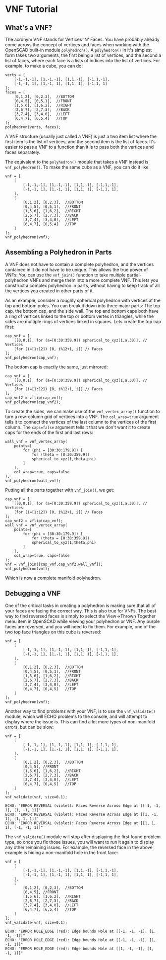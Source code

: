# VNF Tutorial

<!-- TOC -->

## What's a VNF?
The acronym VNF stands for Vertices 'N' Faces.  You have probably already come across the concept of vertices and faces when working with the OpenSCAD built-in module `polyhedron()`.  A `polyhedron()` in it's simplest form takes two arguments, the first being a list of vertices, and the second a list of faces, where each face is a lists of indices into the list of vertices.  For example, to make a cube, you can do:

```openscad-3D
verts = [
    [-1,-1,-1], [1,-1,-1], [1,1,-1], [-1,1,-1],
    [-1,-1, 1], [1,-1, 1], [1,1, 1], [-1,1, 1]
];
faces = [
    [0,1,2], [0,2,3],  //BOTTOM
    [0,4,5], [0,5,1],  //FRONT
    [1,5,6], [1,6,2],  //RIGHT
    [2,6,7], [2,7,3],  //BACK
    [3,7,4], [3,4,0],  //LEFT
    [6,4,7], [6,5,4]   //TOP
];
polyhedron(verts, faces);
```

A VNF structure (usually just called a VNF) is just a two item list where the first item is the list of vertices, and the second item is the list of faces.  It's easier to pass a VNF to a function than it is to pass both the vertices and faces separately.

The equivalent to the `polyhedron()` module that takes a VNF instead is `vnf_polyhedron()`.  To make the same cube as a VNF, you can do it like:

```openscad-3D
vnf = [
    [
        [-1,-1,-1], [1,-1,-1], [1,1,-1], [-1,1,-1],
        [-1,-1, 1], [1,-1, 1], [1,1, 1], [-1,1, 1],
    ],
    [
        [0,1,2], [0,2,3],  //BOTTOM
        [0,4,5], [0,5,1],  //FRONT
        [1,5,6], [1,6,2],  //RIGHT
        [2,6,7], [2,7,3],  //BACK
        [3,7,4], [3,4,0],  //LEFT
        [6,4,7], [6,5,4]   //TOP
    ]
];
vnf_polyhedron(vnf);
```

## Assembling a Polyhedron in Parts
A VNF does not have to contain a complete polyhedron, and the vertices contained in it do not have to be unique.  This allows the true power of VNFs: You can use the `vnf_join()` function to take multiple partial-polyhedron VNFs and merge them into a more complete VNF.  This lets you construct a complex polyhedron in parts, without having to keep track of all the vertices you created in other parts of it.

As an example, consider a roughly spherical polyhedron with vertices at the top and bottom poles.  You can break it down into three major parts:  The top cap, the bottom cap, and the side wall.  The top and bottom caps both have a ring of vertices linked to the top or bottom vertex in triangles, while the sides are multiple rings of vertices linked in squares.  Lets create the top cap first:

```openscad-3D,ThrownTogether
cap_vnf = [
    [[0,0,1], for (a=[0:30:359.9]) spherical_to_xyz(1,a,30)], // Vertices
    [for (i=[1:12]) [0, i%12+1, i]] // Faces
];
vnf_polyhedron(cap_vnf);
```

The bottom cap is exactly the same, just mirrored:

```openscad-3D,ThrownTogether
cap_vnf = [
    [[0,0,1], for (a=[0:30:359.9]) spherical_to_xyz(1,a,30)], // Vertices
    [for (i=[1:12]) [0, i%12+1, i]] // Faces
];
cap_vnf2 = zflip(cap_vnf);
vnf_polyhedron(cap_vnf2);
```

To create the sides, we can make use of the `vnf_vertex_array()` function to turn a row-column grid of vertices into a VNF. The `col_wrap=true` argument tells it to connect the vertices of the last column to the vertices of the first column.  The `caps=false` argument tells it that we don't want it to create caps for the ends of the first and last rows:

```openscad-3D,ThrownTogether
wall_vnf = vnf_vertex_array(
    points=[
        for (phi = [30:30:179.9]) [
            for (theta = [0:30:359.9])
            spherical_to_xyz(1,theta,phi)
        ]
    ],
    col_wrap=true, caps=false
);
vnf_polyhedron(wall_vnf);
```

Putting all the parts together with `vnf_join()`, we get:

```openscad-3D,ThrownTogether
cap_vnf = [
    [[0,0,1], for (a=[0:30:359.9]) spherical_to_xyz(1,a,30)], // Vertices
    [for (i=[1:12]) [0, i%12+1, i]] // Faces
];
cap_vnf2 = zflip(cap_vnf);
wall_vnf = vnf_vertex_array(
    points=[
        for (phi = [30:30:179.9]) [
            for (theta = [0:30:359.9])
            spherical_to_xyz(1,theta,phi)
        ]
    ],
    col_wrap=true, caps=false
);
vnf = vnf_join([cap_vnf,cap_vnf2,wall_vnf]);
vnf_polyhedron(vnf);
```

Which is now a complete manifold polyhedron.


## Debugging a VNF
One of the critical tasks in creating a polyhedron is making sure that all of your faces are facing the correct way.  This is also true for VNFs.  The best way to find reversed faces is simply to select the View→Thrown Together menu item in OpenSCAD while viewing your polyhedron or VNF.  Any purple faces are reversed, and you will need to fix them.  For example, one of the two top face triangles on this cube is reversed:

```openscad-3D,ThrownTogether
vnf = [
    [
        [-1,-1,-1], [1,-1,-1], [1,1,-1], [-1,1,-1],
        [-1,-1, 1], [1,-1, 1], [1,1, 1], [-1,1, 1],
    ],
    [
        [0,1,2], [0,2,3],  //BOTTOM
        [0,4,5], [0,5,1],  //FRONT
        [1,5,6], [1,6,2],  //RIGHT
        [2,6,7], [2,7,3],  //BACK
        [3,7,4], [3,4,0],  //LEFT
        [6,4,7], [6,4,5]   //TOP
    ]
];
vnf_polyhedron(vnf);
```

Another way to find problems with your VNF, is to use the `vnf_validate()` module, which will ECHO problems to the console, and will attempt to display where the issue is.  This can find a lot more types of non-manifold errors, but can be slow:


```openscad-3D
vnf = [
    [
        [-1,-1,-1], [1,-1,-1], [1,1,-1], [-1,1,-1],
        [-1,-1, 1], [1,-1, 1], [1,1, 1], [-1,1, 1],
    ],
    [
        [0,1,2], [0,2,3],  //BOTTOM
        [0,4,5], //FRONT
        [1,5,6], [1,6,2],  //RIGHT
        [2,6,7], [2,7,3],  //BACK
        [3,7,4], [3,4,0],  //LEFT
        [6,4,7], [6,4,5]   //TOP
    ]
];
vnf_validate(vnf, size=0.1);
```

```text
ECHO: "ERROR REVERSAL (violet): Faces Reverse Across Edge at [[-1, -1, 1], [1, -1, 1]]"
ECHO: "ERROR REVERSAL (violet): Faces Reverse Across Edge at [[1, -1, 1], [1, 1, 1]]"
ECHO: "ERROR REVERSAL (violet): Faces Reverse Across Edge at [[1, 1, 1], [-1, -1, 1]]"
```

The `vnf_validate()` module will stop after displaying the first found problem type, so once you fix those issues, you will want to run it again to display any other remaining issues.  For example, the reversed face in the above example is hiding a non-manifold hole in the front face:

```openscad-3D
vnf = [
    [
        [-1,-1,-1], [1,-1,-1], [1,1,-1], [-1,1,-1],
        [-1,-1, 1], [1,-1, 1], [1,1, 1], [-1,1, 1],
    ],
    [
        [0,1,2], [0,2,3],  //BOTTOM
        [0,4,5], //FRONT
        [1,5,6], [1,6,2],  //RIGHT
        [2,6,7], [2,7,3],  //BACK
        [3,7,4], [3,4,0],  //LEFT
        [6,4,7], [6,5,4]   //TOP
    ]
];
vnf_validate(vnf, size=0.1);
```

```text
ECHO: "ERROR HOLE_EDGE (red): Edge bounds Hole at [[-1, -1, -1], [1, -1, -1]]"
ECHO: "ERROR HOLE_EDGE (red): Edge bounds Hole at [[-1, -1, -1], [1, -1, 1]]"
ECHO: "ERROR HOLE_EDGE (red): Edge bounds Hole at [[1, -1, -1], [1, -1, 1]]"
```

